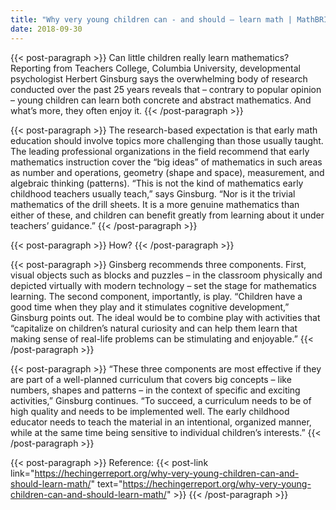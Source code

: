 ```yaml
---
title: "Why very young children can - and should – learn math | MathBRIX Blog"
date: 2018-09-30
---
```


{{< post-paragraph >}}
Can little children really learn mathematics? Reporting from Teachers College, Columbia University, developmental psychologist Herbert Ginsburg says the overwhelming body of research conducted over the past 25 years reveals that – contrary to popular opinion – young children can learn both concrete and abstract mathematics.  And what’s more, they often enjoy it.
{{< /post-paragraph >}}

{{< post-paragraph >}}
The research-based expectation is that early math education should involve topics more challenging than those usually taught.  The leading professional organizations in the field recommend that early mathematics instruction cover the “big ideas” of mathematics in such areas as number and operations, geometry (shape and space), measurement, and algebraic thinking (patterns).  “This is not the kind of mathematics early childhood teachers usually teach,” says Ginsburg.  “Nor is it the trivial mathematics of the drill sheets.  It is a more genuine mathematics than either of these, and children can benefit greatly from learning about it under teachers’ guidance.”
{{< /post-paragraph >}}

{{< post-paragraph >}}
How?
{{< /post-paragraph >}}

{{< post-paragraph >}}
Ginsberg recommends three components.  First, visual objects such as blocks and puzzles – in the classroom physically and depicted virtually with modern technology – set the stage for mathematics learning.  The second component, importantly, is play. “Children have a good time when they play and it stimulates cognitive development,” Ginsburg points out.  The ideal would be to combine play with activities that “capitalize on children’s natural curiosity and can help them learn that making sense of real-life problems can be stimulating and enjoyable.”
{{< /post-paragraph >}}

{{< post-paragraph >}}
“These three components are most effective if they are part of a well-planned curriculum that covers big concepts – like numbers, shapes and patterns – in the context of specific and exciting activities,” Ginsburg continues.  “To succeed, a curriculum needs to be of high quality and needs to be implemented well.  The early childhood educator needs to teach the material in an intentional, organized manner, while at the same time being sensitive to individual children’s interests.”
{{< /post-paragraph >}}

{{< post-paragraph >}}
Reference: {{< post-link link="https://hechingerreport.org/why-very-young-children-can-and-should-learn-math/" text="https://hechingerreport.org/why-very-young-children-can-and-should-learn-math/" >}}
{{< /post-paragraph >}}
